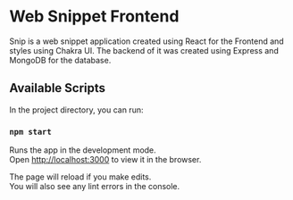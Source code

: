 # Web Snippet Frontend

Snip is a web snippet application created using React for the Frontend and styles using Chakra UI. The backend of it was created using Express and MongoDB for the database.

## Available Scripts

In the project directory, you can run:

### `npm start`

Runs the app in the development mode.\
Open [http://localhost:3000](http://localhost:3000) to view it in the browser.

The page will reload if you make edits.\
You will also see any lint errors in the console.
